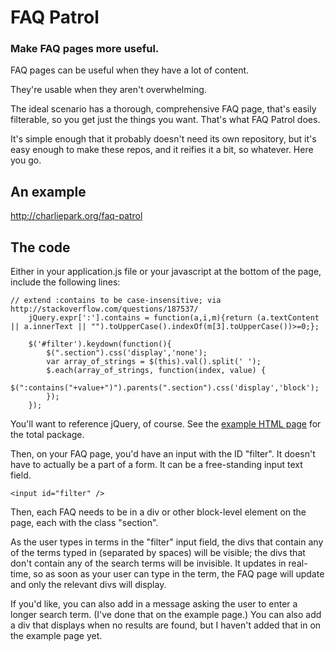 # FAQ Patrol

### Make FAQ pages more useful.

FAQ pages can be useful when they have a lot of content.

They're usable when they aren't overwhelming.

The ideal scenario has a thorough, comprehensive FAQ page, that's easily filterable, so you get just the things you want. That's what FAQ Patrol does.

It's simple enough that it probably doesn't need its own repository, but it's easy enough to make these repos, and it reifies it a bit, so whatever. Here you go.

## An example

<a href="http://charliepark.org/faq-patrol">http://charliepark.org/faq-patrol</a>

## The code

Either in your application.js file or your javascript at the bottom of the page, include the following lines:

    // extend :contains to be case-insensitive; via http://stackoverflow.com/questions/187537/
		jQuery.expr[':'].contains = function(a,i,m){return (a.textContent || a.innerText || "").toUpperCase().indexOf(m[3].toUpperCase())>=0;};

		$('#filter').keydown(function(){
			$(".section").css('display','none');
			var array_of_strings = $(this).val().split(' ');
			$.each(array_of_strings, function(index, value) { 
			  $(":contains("+value+")").parents(".section").css('display','block');
			});
		});

You'll want to reference jQuery, of course. See the <a href="http://charliepark.org/faq-patrol">example HTML page</a> for the total package.

Then, on your FAQ page, you'd have an input with the ID "filter". It doesn't have to actually be a part of a form. It can be a free-standing input text field.

    <input id="filter" />

Then, each FAQ needs to be in a div or other block-level element on the page, each with the class "section".

As the user types in terms in the "filter" input field, the divs that contain any of the terms typed in (separated by spaces) will be visible; the divs that don't contain any of the search terms will be invisible. It updates in real-time, so as soon as your user can type in the term, the FAQ page will update and only the relevant divs will display.

If you'd like, you can also add in a message asking the user to enter a longer search term. (I've done that on the example page.) You can also add a div that displays when no results are found, but I haven't added that in on the example page yet.